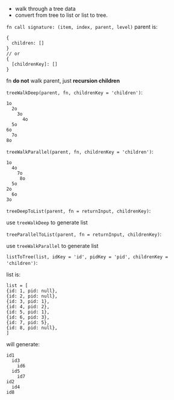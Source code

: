 
* walk through a tree data
* convert from tree to list or list to tree.

`fn call signature: (item, index, parent, level)`
parent is:
```
{
  children: []
}
// or
{
  [childrenKey]: []
}
```
fn **do not** walk parent, just **recursion children**


`treeWalkDeep(parent, fn, childrenKey = 'children')`:
```
1o
  2o
    3o
      4o
  5o
6o
  7o
8o
```

`treeWalkParallel(parent, fn, childrenKey = 'children')`:
```
1o
  4o
    7o
     8o
  5o
2o
  6o
3o
```


`treeDeepToList(parent, fn = returnInput, childrenKey)`:

use `treeWalkDeep` to generate list


`treeParallelToList(parent, fn = returnInput, childrenKey)`:

use `treeWalkParallel` to generate list


`listToTree(list, idKey = 'id', pidKey = 'pid', childrenKey = 'children')`:

list is:
```
list = [
{id: 1, pid: null},
{id: 2, pid: null},
{id: 3, pid: 1},
{id: 4, pid: 2},
{id: 5, pid: 1},
{id: 6, pid: 3},
{id: 7, pid: 5},
{id: 8, pid: null},
]
```
will generate:
```
id1
  id3
    id6
  id5
    id7
id2
  id4
id8
```
























